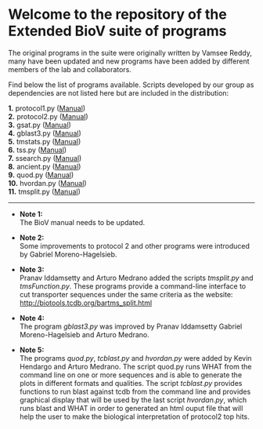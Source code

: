 # Welcome to the repository of the Extended BioV suite of programs

The original programs in the suite were originally written by Vamsee Reddy, many have been updated and new programs have been added by different members of the lab and collaborators.

Find below the list of programs available. Scripts developed by our group as dependencies are not listed here but are included in the distribution:  

**1.** protocol1.py  ([Manual](manuals/BioV_manual.pdf))  
**2.** protocol2.py  ([Manual](manuals/BioV_manual.pdf))  
**3.** gsat.py       ([Manual](manuals/BioV_manual.pdf))  
**4.** gblast3.py    ([Manual](manuals/BioV_manual.pdf))    
**5.** tmstats.py    ([Manual](manuals/BioV_manual.pdf))  
**6.** tss.py        ([Manual](manuals/BioV_manual.pdf))  
**7.** ssearch.py    ([Manual](manuals/BioV_manual.pdf))  
**8.** ancient.py    ([Manual](manuals/AR_INSTRUCTIONS.pdf))   
**9.** quod.py       ([Manual](https://github.com//khendarg/hvordan/blob/master/docs/quod.md))  
**10.** hvordan.py   ([Manual](https://github.com/khendarg/hvordan/blob/master/docs/hvordan.md))  
**11.** tmsplit.py   ([Manual](manuals/tmsplit.md))

---  

* **Note 1:**  
The BioV manual needs to be updated.  

* **Note 2:**  
Some improvements to protocol 2 and other programs
were introduced by Gabriel Moreno-Hagelsieb.   

* **Note 3:**  
Pranav Iddamsetty and Arturo Medrano added the scripts
_tmsplit.py_ and _tmsFunction.py_. These programs provide a 
command-line interface to cut transporter sequences
under the same criteria as the website:  
http://biotools.tcdb.org/bartms_split.html  

* **Note 4:**  
The program _gblast3.py_ was improved by Pranav Iddamsetty 
Gabriel Moreno-Hagelsieb and Arturo Medrano.   

* **Note 5:**  
The programs _quod.py_, _tcblast.py_ and _hvordan.py_ were added 
by Kevin Hendargo and Arturo Medrano. The script quod.py 
runs WHAT from the command line on one or more sequences 
and is able to generate the plots in different formats and 
qualities. The script _tcblast.py_ provides functions to run 
blast against tcdb from the command line and provides 
graphical display that will be used by the last script 
_hvordan.py_, which runs blast and WHAT in order to generated 
an html ouput file that will help the user to make the 
biological interpretation of protocol2 top hits.  

